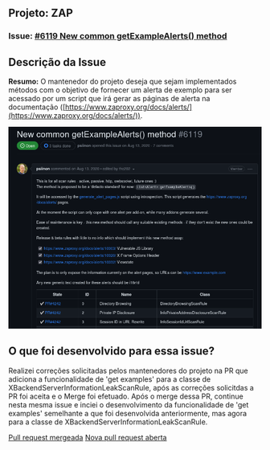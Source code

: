 ## Projeto: ZAP 

### Issue: [#6119 New common getExampleAlerts() method](https://github.com/zaproxy/zaproxy/issues/6119)

## Descrição da Issue

**Resumo:** O mantenedor do projeto deseja que sejam implementados métodos com o objetivo de fornecer um alerta de exemplo para ser acessado por um script que irá gerar as páginas de alerta na documentação ([https://www.zaproxy.org/docs/alerts/](https://www.zaproxy.org/docs/alerts/)).

![Zap: Issue 6119](../../assets/zap-issue-6119.png)

## O que foi desenvolvido para essa issue?

Realizei correções solicitadas pelos mantenedores do projeto na PR que adiciona a funcionalidade de 'get examples' para a classe de XBackendServerInformationLeakScanRule, após as correções solicitdas a PR foi aceita e o Merge foi efetuado. Após o merge dessa PR, continue nesta mesma issue e inciei o desenvolvimento da funcionalidade de 'get examples' semelhante a que foi desenvolvida anteriormente, mas agora para a classe de XBackendServerInformationLeakScanRule.

[Pull request mergeada](https://github.com/zaproxy/zap-extensions/pull/4677)
[Nova pull request aberta](https://github.com/zaproxy/zap-extensions/pull/4706)
